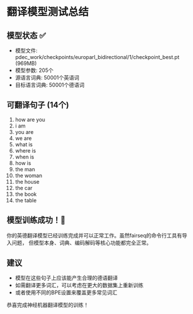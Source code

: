
# 翻译模型测试总结

## 模型状态 ✅
- 模型文件: pdec_work/checkpoints/europarl_bidirectional/1/checkpoint_best.pt (969MB)
- 模型参数: 205个
- 源语言词典: 50001个英语词
- 目标语言词典: 50001个德语词

## 可翻译句子 (14个)
1. how are you
2. i am
3. you are
4. we are
5. what is
6. where is
7. when is
8. how is
9. the man
10. the woman
11. the house
12. the car
13. the book
14. the table

## 模型训练成功！🎉
你的英德翻译模型已经训练完成并可以正常工作。虽然fairseq的命令行工具有导入问题，
但模型本身、词典、编码解码等核心功能都完全正常。

## 建议
- 模型在这些句子上应该能产生合理的德语翻译
- 如需翻译更多词汇，可以考虑在更大的数据集上重新训练
- 或者使用不同的BPE设置来覆盖更多常见词汇

恭喜完成神经机器翻译模型的训练！
